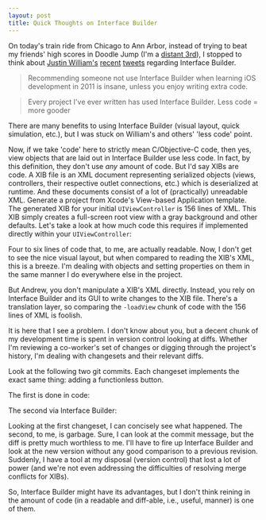 ```yaml
---
layout: post
title: Quick Thoughts on Interface Builder
---
```


On today's train ride from Chicago to Ann Arbor, instead of trying to beat my friends' high scores in Doodle Jump (I'm a [distant 3rd](/images/20110308.doodle_jump_game_center.png "Doodle Jump scores")), I stopped to think about [Justin William's](http://carpeaqua.com) [recent](https://twitter.com/#!/justinw/status/44868163288051712) [tweets](https://twitter.com/#!/justinw/status/44870801224241152) regarding Interface Builder.

  > Recommending someone not use Interface Builder when learning iOS development in 2011 is insane, unless you enjoy writing extra code. 
  
  > Every project I've ever written has used Interface Builder. Less code = more gooder

There are many benefits to using Interface Builder (visual layout, quick simulation, etc.), but I was stuck on William's and others' 'less code' point.

Now, if we take 'code' here to strictly mean C/Objective-C code, then yes, view objects that are laid out in Interface Builder use less code. In fact, by this definition, they don't use _any_ amount of code. But I'd say XIBs are code. A XIB file is an XML document representing serialized objects (views, controllers, their respective outlet connections, etc.) which is deserialized at runtime. And these documents consist of a lot of (practically) unreadable XML. Generate a project from Xcode's View-based Application template. The generated XIB for your initial `UIViewController` is 156 lines of XML. This XIB simply creates a full-screen root view with a gray background and other defaults. Let's take a look at how much code this requires if implemented directly within your `UIViewController`:

<!-- Using gists instead of <code> blocks
- (void)loadView
{
    UIView *rootView = [[[UIView alloc] initWithFrame:(CGRect){{0,  {320, 460}}] autorelease];
    rootView.backgroundColor = olor colorWithWhite:0.750 alpha:1.000];
    self.view = rootView;
}
-->

<script src="https://gist.github.com/861371.js?file=gistfile1.m"></script>

Four to six lines of code that, to me, are actually readable. Now, I don't get to see the nice visual layout, but when compared to reading the XIB's XML, this is a breeze. I'm dealing with objects and setting properties on them in the same manner I do everywhere else in the project.

But Andrew, you don't manipulate a XIB's XML directly. Instead, you rely on Interface Builder and its GUI to write changes to the XIB file. There's a translation layer, so comparing the `-loadView` chunk of code with the 156 lines of XML is foolish.

It is here that I see a problem. I don't know about you, but a decent chunk of my development time is spent in version control looking at diffs. Whether I'm reviewing a co-worker's set of changes or digging through the project's history, I'm dealing with changesets and their relevant diffs.

Look at the following two git commits. Each changeset implements the exact same thing: adding a functionless button.

The first is done in code:

<!-- Using gists instead of <code> blocks
commit 95628482b41844ad0fa22956644b0d38d18c4a75
Author: Andrew Sardone <asardone@nutshell.com>
Date:   Tue Mar 8 13:13:24 2011 -0600

    Added a simple button

diff --git a/ViewLayouts/ViewLayoutsViewController.m ewLayouts/ViewLayoutsViewController.m
index 13bef1d..de8c439 100644
--- a/ViewLayouts/ViewLayoutsViewController.m
+++ b/ViewLayouts/ViewLayoutsViewController.m
@@ -31,6 +31,11 @@
     UIView *rootView = [[[UIView alloc] WithFrame:(CGRect){{0, 20}, {320, 460}}] autorelease];
     rootView.backgroundColor = olor colorWithWhite:0.750 alpha:1.000];
     self.view = rootView;
+    
+    UIButton *button = utton buttonWithType:UIButtonTypeRoundedRect];
+    button.frame = (CGRect) {{20, 20}, {280, 37}};
+    [button setTitle:@"Hello" forState:UIControlStateNormal];
+    [self.view addSubview:button];
 }
 
 /*
-->

<script src="https://gist.github.com/861371.js?file=gistfile2.diff"></script>

The second via Interface Builder:

<!-- Using gists instead of <code> blocks
commit 0701fdfdc05fbf079bd72ba1a9affd59a9672754
Author: Andrew Sardone <asardone@nutshell.com>
Date:   Tue Mar 8 12:50:25 2011 -0600

    Added a simple button

diff --git a/ViewLayouts/en.lproj/ViewLayoutsViewController.xib ewLayouts/en.lproj/ViewLayoutsViewController.xib
index bb99fd3..db5c9ff 100644
--- a/ViewLayouts/en.lproj/ViewLayoutsViewController.xib
+++ b/ViewLayouts/en.lproj/ViewLayoutsViewController.xib
@@ -1,18 +1,20 @@
 <?xml version="1.0" encoding="UTF-8"?>
 <archive type="com.apple.InterfaceBuilder3.CocoaTouch.XIB" ion="7.10">
 	<data>
-		<int key="IBDocument.SystemTarget">800</int>
-		<string key="IBDocument.SystemVersion">10C540</string>
-		<string key="IBDocument.InterfaceBuilderVersion">759</string>
-		<string key="IBDocument.AppKitVersion">1038.25</string>
-		<string key="IBDocument.HIToolboxVersion">458.00</string>
+		<int key="IBDocument.SystemTarget">1056</int>
+		<string key="IBDocument.SystemVersion">10J567</string>
+		<string key="IBDocument.InterfaceBuilderVersion">1305</string>
+		<string key="IBDocument.AppKitVersion">1038.35</string>
+		<string key="IBDocument.HIToolboxVersion">462.00</string>
 		<object class="NSMutableDictionary" "IBDocument.PluginVersions">
 			<string "NS.key.0">com.apple.InterfaceBuilder.IBCocoaTouchPlugin</string>
-			<string key="NS.object.0">77</string>
+			<string key="NS.object.0">300</string>
 		</object>
-		<object class="NSMutableArray" "IBDocument.EditedObjectIDs">
+		<object class="NSArray" "IBDocument.IntegratedClassDependencies">
 			<bool key="EncodedWithXMLCoder">YES</bool>
-			<integer value="6"/>
+			<string>IBProxyObject</string>
+			<string>IBUIView</string>
+			<string>IBUIButton</string>
 		</object>
 		<object class="NSArray" key="IBDocument.PluginDependencies">
 			<bool key="EncodedWithXMLCoder">YES</bool>
@@ -23,9 +25,7 @@
 			<object class="NSArray" key="dict.sortedKeys" id="0">
 				<bool key="EncodedWithXMLCoder">YES</bool>
 			</object>
-			<object class="NSMutableArray" key="dict.values">
-				<bool key="EncodedWithXMLCoder">YES</bool>
-			</object>
+			<reference key="dict.values" ref="0"/>
 		</object>
 		<object class="NSMutableArray" key="IBDocument.RootObjects" 1000">
 			<bool key="EncodedWithXMLCoder">YES</bool>
@@ -40,8 +40,44 @@
 			<object class="IBUIView" id="774585933">
 				<reference key="NSNextResponder"/>
 				<int key="NSvFlags">274</int>
-				<string key="NSFrameSize">{320, 460}</string>
+				<object class="NSMutableArray" key="NSSubviews">
+					<bool key="EncodedWithXMLCoder">YES</bool>
+					<object class="IBUIButton" id="800158532">
+						<reference key="NSNextResponder" ref="774585933"/>
+						<int key="NSvFlags">292</int>
+						<string key="NSFrame">{{20, 20}, {280, 37}}</string>
+						<reference key="NSSuperview" ref="774585933"/>
+						<reference key="NSWindow"/>
+						<reference key="NSNextKeyView"/>
+						<bool key="IBUIOpaque">NO</bool>
+						<string "targetRuntimeIdentifier">IBCocoaTouchFramework</string>
+						<int key="IBUIContentHorizontalAlignment">0</int>
+						<int key="IBUIContentVerticalAlignment">0</int>
+						<object class="NSFont" key="IBUIFont">
+							<string key="NSName">Helvetica-Bold</string>
+							<double key="NSSize">15</double>
+							<int key="NSfFlags">16</int>
+						</object>
+						<int key="IBUIButtonType">1</int>
+						<string key="IBUINormalTitle">Hello</string>
+						<object class="NSColor" "IBUIHighlightedTitleColor">
+							<int key="NSColorSpace">3</int>
+							<bytes key="NSWhite">MQA</bytes>
+						</object>
+						<object class="NSColor" key="IBUINormalTitleColor">
+							<int key="NSColorSpace">1</int>
+							<bytes "NSRGB">MC4xOTYwNzg0MzQ2IDAuMzA5ODAzOTMyOSAwLjUyMTU2ODY1NgA</bytes>
+						</object>
+						<object class="NSColor" "IBUINormalTitleShadowColor">
+							<int key="NSColorSpace">3</int>
+							<bytes key="NSWhite">MC41AA</bytes>
+						</object>
+					</object>
+				</object>
+				<string key="NSFrame">{{0, 20}, {320, 460}}</string>
 				<reference key="NSSuperview"/>
+				<reference key="NSWindow"/>
+				<reference key="NSNextKeyView" ref="800158532"/>
 				<object class="NSColor" key="IBUIBackgroundColor">
 					<int key="NSColorSpace">3</int>
 					<bytes key="NSWhite">MC43NQA</bytes>
@@ -89,8 +125,17 @@
 					<object class="IBObjectRecord">
 						<int key="objectID">6</int>
 						<reference key="object" ref="774585933"/>
+						<object class="NSMutableArray" key="children">
+							<bool key="EncodedWithXMLCoder">YES</bool>
+							<reference ref="800158532"/>
+						</object>
 						<reference key="parent" ref="0"/>
 					</object>
+					<object class="IBObjectRecord">
+						<int key="objectID">8</int>
+						<reference key="object" ref="800158532"/>
+						<reference key="parent" ref="774585933"/>
+					</object>
 				</object>
 			</object>
 			<object class="NSMutableDictionary" "flattenedProperties">
@@ -101,6 +146,7 @@
 					<string>-2.CustomClassName</string>
 					<string>6.IBEditorWindowLastContentRect</string>
 					<string>6.IBPluginDependency</string>
+					<string>8.IBPluginDependency</string>
 				</object>
 				<object class="NSMutableArray" key="dict.values">
 					<bool key="EncodedWithXMLCoder">YES</bool>
@@ -108,25 +154,22 @@
 					<string>UIResponder</string>
 					<string>{{239, 654}, {320, 480}}</string>
 					<string>com.apple.InterfaceBuilder.IBCocoaTouchPlugin</string>
+					<string>com.apple.InterfaceBuilder.IBCocoaTouchPlugin</string>
 				</object>
 			</object>
 			<object class="NSMutableDictionary" "unlocalizedProperties">
 				<bool key="EncodedWithXMLCoder">YES</bool>
 				<reference key="dict.sortedKeys" ref="0"/>
-				<object class="NSMutableArray" key="dict.values">
-					<bool key="EncodedWithXMLCoder">YES</bool>
-				</object>
+				<reference key="dict.values" ref="0"/>
 			</object>
 			<nil key="activeLocalization"/>
 			<object class="NSMutableDictionary" key="localizations">
 				<bool key="EncodedWithXMLCoder">YES</bool>
 				<reference key="dict.sortedKeys" ref="0"/>
-				<object class="NSMutableArray" key="dict.values">
-					<bool key="EncodedWithXMLCoder">YES</bool>
-				</object>
+				<reference key="dict.values" ref="0"/>
 			</object>
 			<nil key="sourceID"/>
-			<int key="maxID">7</int>
+			<int key="maxID">8</int>
 		</object>
 		<object class="IBClassDescriber" key="IBDocument.Classes">
 			<object class="NSMutableArray" "referencedPartialClassDescriptions">
@@ -136,7 +179,7 @@
 					<string key="superclassName">UIViewController</string>
 					<object class="IBClassDescriptionSource" "sourceIdentifier">
 						<string key="majorKey">IBProjectSource</string>
-						<string "minorKey">ViewLayoutsViewController.h</string>
+						<string "minorKey">./Classes/ViewLayoutsViewController.h</string>
 					</object>
 				</object>
 			</object>
@@ -148,9 +191,7 @@
 			<integer value="3100" key="NS.object.0"/>
 		</object>
 		<bool "IBDocument.PluginDeclaredDependenciesTrackSystemTargetVersion">YES</bool>
-		<string "IBDocument.LastKnownRelativeProjectPath">ViewLayouts.xcodeproj</string>
 		<int key="IBDocument.defaultPropertyAccessControl">3</int>
-		<string key="IBCocoaTouchPluginVersion">77</string>
-		<nil key="IBCocoaTouchSimulationTargetRuntimeIdentifier"/>
+		<string key="IBCocoaTouchPluginVersion">300</string>
 	</data>
 </archive>
-->

<script src="https://gist.github.com/861371.js?file=gistfile3.diff"></script>

Looking at the first changeset, I can concisely see what happened. The second, to me, is garbage. Sure, I can look at the commit message, but the diff is pretty much worthless to me. I'll have to fire up Interface Builder and look at the new version without any good comparison to a previous revision. Suddenly, I have a tool at my disposal (version control) that lost a lot of power (and we're not even addressing the difficulties of resolving merge conflicts for XIBs).

So, Interface Builder might have its advantages, but I don't think reining in the amount of code (in a readable and diff-able, i.e., useful, manner) is one of them.
